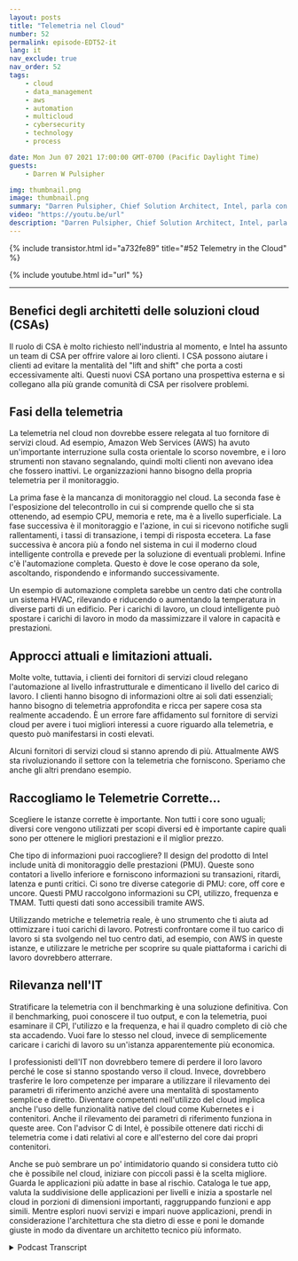 ```yaml
---
layout: posts
title: "Telemetria nel Cloud"
number: 52
permalink: episode-EDT52-it
lang: it
nav_exclude: true
nav_order: 52
tags:
    - cloud
    - data_management
    - aws
    - automation
    - multicloud
    - cybersecurity
    - technology
    - process

date: Mon Jun 07 2021 17:00:00 GMT-0700 (Pacific Daylight Time)
guests:
    - Darren W Pulsipher

img: thumbnail.png
image: thumbnail.png
summary: "Darren Pulsipher, Chief Solution Architect, Intel, parla con Josh Hilliker, Direttore degli Architetti di Soluzioni Cloud presso Intel, sull'utilizzo della telemetria nel cloud per massimizzare valore ed efficienza."
video: "https://youtu.be/url"
description: "Darren Pulsipher, Chief Solution Architect, Intel, parla con Josh Hilliker, Direttore degli Architetti di Soluzioni Cloud presso Intel, sull'utilizzo della telemetria nel cloud per massimizzare valore ed efficienza."
---
```


<div>
{% include transistor.html id="a732fe89" title="#52 Telemetry in the Cloud" %}

{% include youtube.html id="url" %}
</div>

---

## Benefici degli architetti delle soluzioni cloud (CSAs)

Il ruolo di CSA è molto richiesto nell'industria al momento, e Intel ha assunto un team di CSA per offrire valore ai loro clienti. I CSA possono aiutare i clienti ad evitare la mentalità del "lift and shift" che porta a costi eccessivamente alti. Questi nuovi CSA portano una prospettiva esterna e si collegano alla più grande comunità di CSA per risolvere problemi.

## Fasi della telemetria

La telemetria nel cloud non dovrebbe essere relegata al tuo fornitore di servizi cloud. Ad esempio, Amazon Web Services (AWS) ha avuto un'importante interruzione sulla costa orientale lo scorso novembre, e i loro strumenti non stavano segnalando, quindi molti clienti non avevano idea che fossero inattivi. Le organizzazioni hanno bisogno della propria telemetria per il monitoraggio.

La prima fase è la mancanza di monitoraggio nel cloud. La seconda fase è l'esposizione del telecontrollo in cui si comprende quello che si sta ottenendo, ad esempio CPU, memoria e rete, ma è a livello superficiale. La fase successiva è il monitoraggio e l'azione, in cui si ricevono notifiche sugli rallentamenti, i tassi di transazione, i tempi di risposta eccetera. La fase successiva è ancora più a fondo nel sistema in cui il moderno cloud intelligente controlla e prevede per la soluzione di eventuali problemi. Infine c'è l'automazione completa. Questo è dove le cose operano da sole, ascoltando, rispondendo e informando successivamente.

Un esempio di automazione completa sarebbe un centro dati che controlla un sistema HVAC, rilevando e riducendo o aumentando la temperatura in diverse parti di un edificio. Per i carichi di lavoro, un cloud intelligente può spostare i carichi di lavoro in modo da massimizzare il valore in capacità e prestazioni.

## Approcci attuali e limitazioni attuali.

Molte volte, tuttavia, i clienti dei fornitori di servizi cloud relegano l'automazione al livello infrastrutturale e dimenticano il livello del carico di lavoro. I clienti hanno bisogno di informazioni oltre ai soli dati essenziali; hanno bisogno di telemetria approfondita e ricca per sapere cosa sta realmente accadendo. È un errore fare affidamento sul fornitore di servizi cloud per avere i tuoi migliori interessi a cuore riguardo alla telemetria, e questo può manifestarsi in costi elevati.

Alcuni fornitori di servizi cloud si stanno aprendo di più. Attualmente AWS sta rivoluzionando il settore con la telemetria che forniscono. Speriamo che anche gli altri prendano esempio.

## Raccogliamo le Telemetrie Corrette...

Scegliere le istanze corrette è importante. Non tutti i core sono uguali; diversi core vengono utilizzati per scopi diversi ed è importante capire quali sono per ottenere le migliori prestazioni e il miglior prezzo.

Che tipo di informazioni puoi raccogliere? Il design del prodotto di Intel include unità di monitoraggio delle prestazioni (PMU). Queste sono contatori a livello inferiore e forniscono informazioni su transazioni, ritardi, latenza e punti critici. Ci sono tre diverse categorie di PMU: core, off core e uncore. Questi PMU raccolgono informazioni su CPI, utilizzo, frequenza e TMAM. Tutti questi dati sono accessibili tramite AWS.

Utilizzando metriche e telemetria reale, è uno strumento che ti aiuta ad ottimizzare i tuoi carichi di lavoro. Potresti confrontare come il tuo carico di lavoro si sta svolgendo nel tuo centro dati, ad esempio, con AWS in queste istanze, e utilizzare le metriche per scoprire su quale piattaforma i carichi di lavoro dovrebbero atterrare.

## Rilevanza nell'IT

Stratificare la telemetria con il benchmarking è una soluzione definitiva. Con il benchmarking, puoi conoscere il tuo output, e con la telemetria, puoi esaminare il CPI, l'utilizzo e la frequenza, e hai il quadro completo di ciò che sta accadendo. Vuoi fare lo stesso nel cloud, invece di semplicemente caricare i carichi di lavoro su un'istanza apparentemente più economica.

I professionisti dell'IT non dovrebbero temere di perdere il loro lavoro perché le cose si stanno spostando verso il cloud. Invece, dovrebbero trasferire le loro competenze per imparare a utilizzare il rilevamento dei parametri di riferimento anziché avere una mentalità di spostamento semplice e diretto. Diventare competenti nell'utilizzo del cloud implica anche l'uso delle funzionalità native del cloud come Kubernetes e i contenitori. Anche il rilevamento dei parametri di riferimento funziona in queste aree. Con l'advisor C di Intel, è possibile ottenere dati ricchi di telemetria come i dati relativi al core e all'esterno del core dai propri contenitori.

Anche se può sembrare un po' intimidatorio quando si considera tutto ciò che è possibile nel cloud, iniziare con piccoli passi è la scelta migliore. Guarda le applicazioni più adatte in base al rischio. Cataloga le tue app, valuta la suddivisione delle applicazioni per livelli e inizia a spostarle nel cloud in porzioni di dimensioni importanti, raggruppando funzioni e app simili. Mentre esplori nuovi servizi e impari nuove applicazioni, prendi in considerazione l'architettura che sta dietro di esse e poni le domande giuste in modo da diventare un architetto tecnico più informato.



<details>
<summary> Podcast Transcript </summary>

<p></p>

</details>
